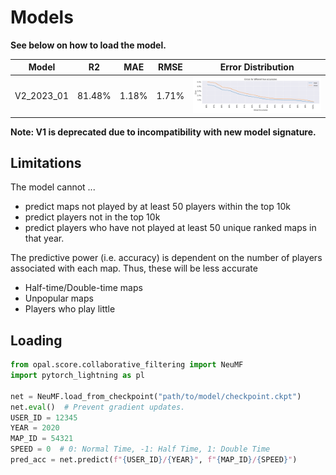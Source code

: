 # Models

**See below on how to load the model.**

| Model      | R2     | MAE    | RMSE  | Error Distribution             |
|------------|--------|--------|-------|--------------------------------|
| V2_2023_01 | 81.48% | 1.18% | 1.71% | ![Error](V2_2023_01/error.png) |

**Note: V1 is deprecated due to incompatibility with new model signature.**
## Limitations

The model cannot ...
- predict maps not played by at least 50 players within the top 10k
- predict players not in the top 10k
- predict players who have not played at least 50 unique ranked maps in that year.

The predictive power (i.e. accuracy) is dependent on the number of players associated with each map.
Thus, these will be less accurate
- Half-time/Double-time maps
- Unpopular maps
- Players who play little


## Loading

```python
from opal.score.collaborative_filtering import NeuMF
import pytorch_lightning as pl

net = NeuMF.load_from_checkpoint("path/to/model/checkpoint.ckpt")
net.eval()  # Prevent gradient updates.
USER_ID = 12345
YEAR = 2020
MAP_ID = 54321
SPEED = 0  # 0: Normal Time, -1: Half Time, 1: Double Time
pred_acc = net.predict(f"{USER_ID}/{YEAR}", f"{MAP_ID}/{SPEED}")
```

